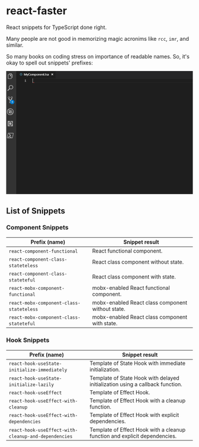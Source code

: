 # react-faster

React snippets for TypeScript done right.

Many people are not good in memorizing magic acronims like `rcc`, `imr`, and similar.

So many books on coding stress on importance of readable names. So, it's okay to spell out snippets' prefixes:

![](./images/v0-0-2--main-demo.gif)

## List of Snippets

### Component Snippets

| Prefix (name)                            | Snippet result                                    |
|------------------------------------------|---------------------------------------------------|
| `react-component-functional`             | React functional component.                       |
| `react-component-class-stateteless`      | React class component without state.              |
| `react-component-class-stateteful`       | React class component with state.                 |
| `react-mobx-component-functional`        | mobx-enabled React functional component.          |
| `react-mobx-component-class-stateteless` | mobx-enabled React class component without state. |
| `react-mobx-component-class-stateteful`  | mobx-enabled React class component with state.    |

### Hook Snippets

| Prefix (name)                                        | Snippet result                                                                |
|------------------------------------------------------|-------------------------------------------------------------------------------|
| `react-hook-useState-initialize-immediately`         | Template of State Hook with immediate initialization.                         |
| `react-hook-useState-initialize-lazily`              | Template of State Hook with delayed initialization using a callback function. |
| `react-hook-useEffect`                               | Template of Effect Hook.                                                      |
| `react-hook-useEffect-with-cleanup`                  | Template of Effect Hook with a cleanup function.                              |
| `react-hook-useEffect-with-dependencies`             | Template of Effect Hook with explicit dependencies.                           |
| `react-hook-useEffect-with-cleanup-and-dependencies` | Template of Effect Hook with a cleanup function and explicit dependencies.    |
